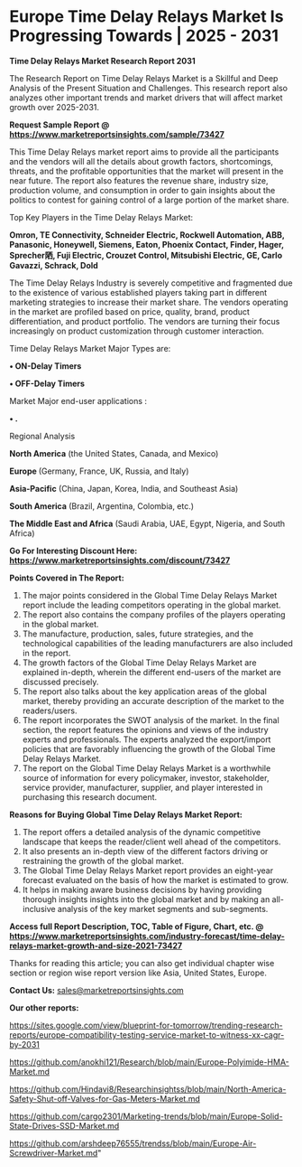 # Europe Time Delay Relays Market Is Progressing Towards | 2025 - 2031

<strong>Time Delay Relays Market Research Report 2031</strong>

The Research Report on Time Delay Relays Market is a Skillful and Deep Analysis of the Present Situation and Challenges. This research report also analyzes other important trends and market drivers that will affect market growth over 2025-2031.

<strong>Request Sample Report @ <a href=https://www.marketreportsinsights.com/sample/73427>https://www.marketreportsinsights.com/sample/73427</a></strong>

This Time Delay Relays market report aims to provide all the participants and the vendors will all the details about growth factors, shortcomings, threats, and the profitable opportunities that the market will present in the near future. The report also features the revenue share, industry size, production volume, and consumption in order to gain insights about the politics to contest for gaining control of a large portion of the market share.

Top Key Players in the Time Delay Relays Market:

<strong>Omron, TE Connectivity, Schneider Electric, Rockwell Automation, ABB, Panasonic, Honeywell, Siemens, Eaton, Phoenix Contact, Finder, Hager, Sprecher䧈, Fuji Electric, Crouzet Control, Mitsubishi Electric, GE, Carlo Gavazzi, Schrack, Dold</strong>

The Time Delay Relays Industry is severely competitive and fragmented due to the existence of various established players taking part in different marketing strategies to increase their market share. The vendors operating in the market are profiled based on price, quality, brand, product differentiation, and product portfolio. The vendors are turning their focus increasingly on product customization through customer interaction.

Time Delay Relays Market Major Types are:

<strong>• ON-Delay Timers

• OFF-Delay Timers</strong>

Market Major end-user applications :

<strong>• .</strong>

Regional Analysis

</u><strong><b>North America</b></strong> (the United States, Canada, and Mexico)

<strong><b>Europe </b></strong>(Germany, France, UK, Russia, and Italy)

<strong><b>Asia-Pacific</b></strong> (China, Japan, Korea, India, and Southeast Asia)

<strong><b>South America</b></strong> (Brazil, Argentina, Colombia, etc.)

<strong><b>The Middle East and Africa</b></strong> (Saudi Arabia, UAE, Egypt, Nigeria, and South Africa)

<strong>Go For Interesting Discount Here: <a href=https://www.marketreportsinsights.com/discount/73427>https://www.marketreportsinsights.com/discount/73427</a></strong>

<strong>Points Covered in The Report:</strong>
<ol>
  <li>The major points considered in the Global Time Delay Relays Market report include the leading competitors operating in the global market.</li>
  <li>The report also contains the company profiles of the players operating in the global market.</li>
  <li>The manufacture, production, sales, future strategies, and the technological capabilities of the leading manufacturers are also included in the report.</li>
  <li>The growth factors of the Global Time Delay Relays Market are explained in-depth, wherein the different end-users of the market are discussed precisely.</li>
  <li>The report also talks about the key application areas of the global market, thereby providing an accurate description of the market to the readers/users.</li>
  <li>The report incorporates the SWOT analysis of the market. In the final section, the report features the opinions and views of the industry experts and professionals. The experts analyzed the export/import policies that are favorably influencing the growth of the Global Time Delay Relays Market.</li>
  <li>The report on the Global Time Delay Relays Market is a worthwhile source of information for every policymaker, investor, stakeholder, service provider, manufacturer, supplier, and player interested in purchasing this research document.</li>
</ol>
<strong>Reasons for Buying Global Time Delay Relays Market Report:</strong>

<ol>
  <li>The report offers a detailed analysis of the dynamic competitive landscape that keeps the reader/client well ahead of the competitors.</li>
  <li>It also presents an in-depth view of the different factors driving or restraining the growth of the global market.</li>
  <li>The Global Time Delay Relays Market report provides an eight-year forecast evaluated on the basis of how the market is estimated to grow.</li>
  <li>It helps in making aware business decisions by having providing thorough insights insights into the global market and by making an all-inclusive analysis of the key market segments and sub-segments.</li>
</ol>
<strong>Access full Report Description, TOC, Table of Figure, Chart, etc. @ <a href=https://www.marketreportsinsights.com/industry-forecast/time-delay-relays-market-growth-and-size-2021-73427>https://www.marketreportsinsights.com/industry-forecast/time-delay-relays-market-growth-and-size-2021-73427</a></strong>


Thanks for reading this article; you can also get individual chapter wise section or region wise report version like Asia, United States, Europe.

<strong>Contact Us:</strong>
sales@marketreportsinsights.com

<strong>Our other reports:</strong>

<a href=https://sites.google.com/view/blueprint-for-tomorrow/trending-research-reports/europe-compatibility-testing-service-market-to-witness-xx-cagr-by-2031>https://sites.google.com/view/blueprint-for-tomorrow/trending-research-reports/europe-compatibility-testing-service-market-to-witness-xx-cagr-by-2031</a>

<a href=https://github.com/anokhi121/Research/blob/main/Europe-Polyimide-HMA-Market.md>https://github.com/anokhi121/Research/blob/main/Europe-Polyimide-HMA-Market.md</a>

<a href=https://github.com/Hindavi8/Researchinsightss/blob/main/North-America-Safety-Shut-off-Valves-for-Gas-Meters-Market.md>https://github.com/Hindavi8/Researchinsightss/blob/main/North-America-Safety-Shut-off-Valves-for-Gas-Meters-Market.md</a>

<a href=https://github.com/cargo2301/Marketing-trends/blob/main/Europe-Solid-State-Drives-SSD-Market.md>https://github.com/cargo2301/Marketing-trends/blob/main/Europe-Solid-State-Drives-SSD-Market.md</a>

<a href=https://github.com/arshdeep76555/trendss/blob/main/Europe-Air-Screwdriver-Market.md>https://github.com/arshdeep76555/trendss/blob/main/Europe-Air-Screwdriver-Market.md</a>"

